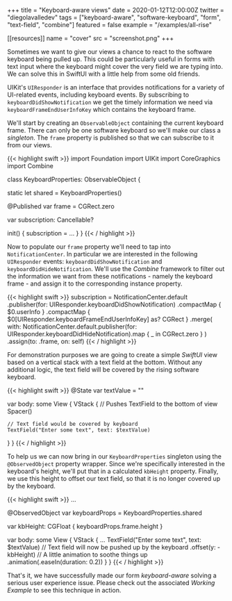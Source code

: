 +++
title = "Keyboard-aware views"
date = 2020-01-12T12:00:00Z
twitter = "diegolavalledev"
tags = ["keyboard-aware", "software-keyboard", "form", "text-field", "combine"]
featured = false
example = "/examples/all-rise"

[[resources]]
  name = "cover"
  src = "screenshot.png"
+++

Sometimes we want to give our views a chance to react to the software keyboard being pulled up. This could be particularly useful in forms with text input where the keyboard might cover the very field we are typing into. We can solve this in SwiftUI with a little help from some old friends.

<!--more-->

UIKit's `UIResponder` is an interface that provides notifications for a variety of UI-related events, including keyboard events. By subscribing to  `keyboardDidShowNotification` we get the timely information we need via `keyboardFrameEndUserInfoKey` which contains the keyboard frame.

We'll start by creating an `ObservableObject` containing the current keyboard frame. There can only be one software keyboard so we'll make our class a _singleton_. The `frame` property is published so that we can subscribe to it from our views.

{{< highlight swift  >}}
import Foundation
import UIKit
import CoreGraphics
import Combine

class KeyboardProperties: ObservableObject {
  
  static let shared = KeyboardProperties()
  
  @Published var frame = CGRect.zero

  var subscription: Cancellable?

  init() {
    subscription = …
  }
}
{{< / highlight >}}

Now to populate our `frame` property we'll need to tap into `NotificationCenter`. In particular we are interested in the following `UIResponder` events: `keyboardDidShowNotification` and `keyboardDidHideNotification`. We'll use the _Combine_ framework to filter out the information we want from these notifications - namely the keyboard frame - and assign it to the corresponding instance property.

{{< highlight swift  >}}
subscription = NotificationCenter.default
  .publisher(for: UIResponder.keyboardDidShowNotification)
  .compactMap { $0.userInfo }
  .compactMap {
    $0[UIResponder.keyboardFrameEndUserInfoKey] as? CGRect
  }
  .merge(
    with: NotificationCenter.default.publisher(for: UIResponder.keyboardDidHideNotification).map { _ in
      CGRect.zero
    }
  )
  .assign(to: \.frame, on: self)
{{< / highlight >}}

For demonstration purposes we are going to create a simple _SwiftUI_ view based on a vertical stack with a text field at the bottom. Without any additional logic, the text field will be covered by the rising software keyboard.

{{< highlight swift  >}}
@State var textValue = ""

var body: some View {
  VStack {
    // Pushes TextField to the bottom of view
    Spacer()

    // Text field would be covered by keyboard
    TextField("Enter some text", text: $textValue)
  }
}
{{< / highlight >}}

To help us we can now bring in our `KeyboardProperties` singleton using the `@ObservedObject` property wrapper. Since we're specifically interested in the keyboard's height, we'll put that in a calculated `kbHeight` property. Finally, we use this height to offset our text field, so that it is no longer covered up by the keyboard.

{{< highlight swift  >}}
…

@ObservedObject var keyboardProps = KeyboardProperties.shared

var kbHeight: CGFloat {
  keyboardProps.frame.height
}

var body: some View {
  VStack {
    …
    TextField("Enter some text", text: $textValue)
      // Text field will now be pushed up by the keyboard
      .offset(y: -kbHeight)
      // A little animation to soothe things up
      .animation(.easeIn(duration: 0.2))
  }
}
{{< / highlight >}}

That's it, we have successfully made our form _keyboard-aware_ solving a serious user experience issue. Please check out the associated _Working Example_ to see this technique in action.
